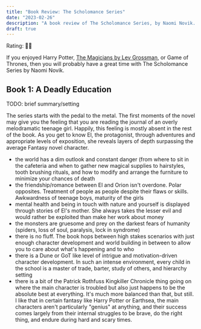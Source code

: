 ```yaml
---
title: "Book Review: The Scholomance Series"
date: "2023-02-26"
description: "A book review of The Scholomance Series, by Naomi Novik. Reviewed by Leo Robinovitch."
draft: true
---
```


Rating: 🧙‍♀️

If you enjoyed Harry Potter, [The Magicians by Lev
Grossman](https://en.wikipedia.org/wiki/The_Magicians_(Grossman_novel)),
or Game of Thrones, then you will probably have a great time with The Scholomance Series by Naomi Novik.

## Book 1: A Deadly Education

TODO: brief summary/setting

The series starts with the pedal to the metal. The first moments of the novel may give you the feeling that you are
reading the journal of an overly melodramatic teenage girl. Happily, this feeling is mostly absent in the rest of the
book. As you get to know El, the protagonist, through adventures and appropriate levels of exposition, she reveals
layers of depth surpassing the average Fantasy novel character.

* the world has a dim outlook and constant danger (from where to sit in the cafeteria and when to gather new magical
  supplies to hairstyles, tooth brushing rituals, and how to modify and arrange the furniture to minimize your chances
  of death
* the friendship/romance between El and Orion isn't overdone. Polar opposites. Treatment of people as people despite
  their flaws or skills. Awkwardness of teenage boys, maturity of the girls
* mental health and being in touch with nature and yourself is displayed through stories of El's mother. She always
  takes the lesser evil and would rather be exploited than make her work about money
* the monsters are gruesome and prey on the darkest fears of humanity (spiders, loss of soul, paralysis, lock in
  syndrome)
* there is no fluff. The book hops between high stakes scenarios with just enough character development and world
  building in between to allow you to care about what's happening and to who
* there is a Dune or GoT like level of intrigue and motivation-driven character development. In such an intense
  environment, every child in the school is a master of trade, barter, study of others, and hierarchy setting
* there is a bit of the Patrick Rothfuss Kingkiller Chronicle thing going on where the main character is troubled but
  also just happens to be the absolute best at everything. It's much more balanced than that, but still. I like that in
  certain fantasy like Harry Potter or Earthsea, the main characters aren't particularly "genius" at anything, and their
  success comes largely from their internal struggles to be brave, do the right thing, and endure during hard and scary
  times.
